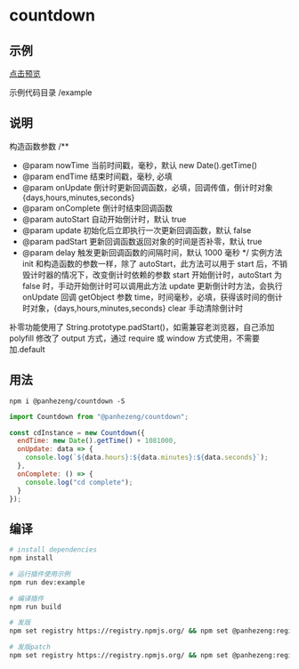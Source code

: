 # countdown

## 示例

[点击预览](https://panhezeng.github.io/countdown-js/)

示例代码目录 /example

## 说明

构造函数参数
/\*\*

- @param nowTime 当前时间戳，毫秒，默认 new Date().getTime()
- @param endTime 结束时间戳，毫秒, 必填
- @param onUpdate 倒计时更新回调函数，必填，回调传值，倒计时对象{days,hours,minutes,seconds}
- @param onComplete 倒计时结束回调函数
- @param autoStart 自动开始倒计时，默认 true
- @param update 初始化后立即执行一次更新回调函数，默认 false
- @param padStart 更新回调函数返回对象的时间是否补零，默认 true
- @param delay 触发更新回调函数的间隔时间，默认 1000 毫秒
  \*/
  实例方法
  init 和构造函数的参数一样，除了 autoStart，此方法可以用于 start 后，不销毁计时器的情况下，改变倒计时依赖的参数
  start 开始倒计时，autoStart 为 false 时，手动开始倒计时可以调用此方法
  update 更新倒计时方法，会执行 onUpdate 回调
  getObject 参数 time，时间毫秒，必填，获得该时间的倒计时对象，{days,hours,minutes,seconds}
  clear 手动清除倒计时

补零功能使用了 String.prototype.padStart()，如需兼容老浏览器，自己添加 polyfill
修改了 output 方式，通过 require 或 window 方式使用，不需要加.default

## 用法

`npm i @panhezeng/countdown -S`

```javascript
import Countdown from "@panhezeng/countdown";

const cdInstance = new Countdown({
  endTime: new Date().getTime() + 1081000,
  onUpdate: data => {
    console.log(`${data.hours}:${data.minutes}:${data.seconds}`);
  },
  onComplete: () => {
    console.log("cd complete");
  }
});
```

## 编译

```bash
# install dependencies
npm install

# 运行插件使用示例
npm run dev:example

# 编译插件
npm run build

# 发版
npm set registry https://registry.npmjs.org/ && npm set @panhezeng:registry https://registry.npmjs.org/ && npm publish --access public && npm set registry https://registry.npm.taobao.org/ && npm set @panhezeng:registry https://registry.npm.taobao.org/

# 发版patch
npm set registry https://registry.npmjs.org/ && npm set @panhezeng:registry https://registry.npmjs.org/ && npm version patch && npm publish --access public && npm set registry https://registry.npm.taobao.org/ && npm set @panhezeng:registry https://registry.npm.taobao.org/

```
